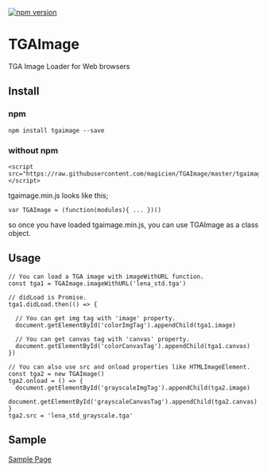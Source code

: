 [![npm version](https://badge.fury.io/js/tgaimage.svg)](https://www.npmjs.com/package/tgaimage)

# TGAImage
TGA Image Loader for Web browsers

## Install

### npm

```
npm install tgaimage --save
```

### without npm

```
<script src="https://raw.githubusercontent.com/magicien/TGAImage/master/tgaimage.min.js"></script>
```

tgaimage.min.js looks like this;
```
var TGAImage = (function(modules){ ... })()
```
so once you have loaded tgaimage.min.js, you can use TGAImage as a class object.

## Usage

```
// You can load a TGA image with imageWithURL function.
const tga1 = TGAImage.imageWithURL('lena_std.tga')

// didLoad is Promise.
tga1.didLoad.then(() => {

  // You can get img tag with 'image' property.
  document.getElementById('colorImgTag').appendChild(tga1.image)

  // You can get canvas tag with 'canvas' property.
  document.getElementById('colorCanvasTag').appendChild(tga1.canvas)
})

// You can also use src and onload properties like HTMLImageElement.
const tga2 = new TGAImage()
tga2.onload = () => {
  document.getElementById('grayscaleImgTag').appendChild(tga2.image)
  document.getElementById('grayscaleCanvasTag').appendChild(tga2.canvas)
}
tga2.src = 'lena_std_grayscale.tga'
```

## Sample

[Sample Page](https://magicien.github.io/TGAImage/sample/)

